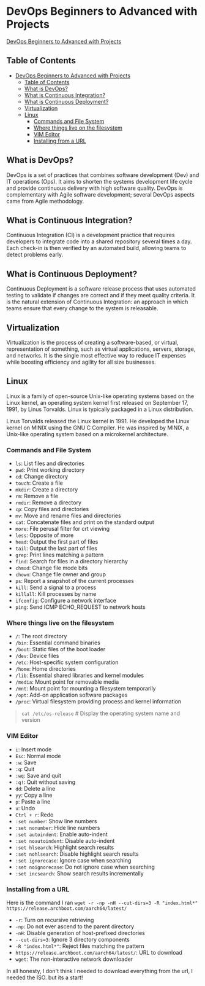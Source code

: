# DevOps Beginners to Advanced with Projects

[DevOps Beginners to Advanced with Projects](https://www.udemy.com/course/decodingdevops/)

## Table of Contents

- [DevOps Beginners to Advanced with Projects](#devops-beginners-to-advanced-with-projects)
  - [Table of Contents](#table-of-contents)
  - [What is DevOps?](#what-is-devops)
  - [What is Continuous Integration?](#what-is-continuous-integration)
  - [What is Continuous Deployment?](#what-is-continuous-deployment)
  - [Virtualization](#virtualization)
  - [Linux](#linux)
    - [Commands and File System](#commands-and-file-system)
    - [Where things live on the filesystem](#where-things-live-on-the-filesystem)
    - [VIM Editor](#vim-editor)
    - [Installing from a URL](#installing-from-a-url)

## What is DevOps?

DevOps is a set of practices that combines software development (Dev) and IT operations (Ops). It aims to shorten the systems development life cycle and provide continuous delivery with high software quality. DevOps is complementary with Agile software development; several DevOps aspects came from Agile methodology.

## What is Continuous Integration?

Continuous Integration (CI) is a development practice that requires developers to integrate code into a shared repository several times a day. Each check-in is then verified by an automated build, allowing teams to detect problems early.

## What is Continuous Deployment?

Continuous Deployment is a software release process that uses automated testing to validate if changes are correct and if they meet quality criteria. It is the natural extension of Continuous Integration: an approach in which teams ensure that every change to the system is releasable.

## Virtualization

Virtualization is the process of creating a software-based, or virtual, representation of something, such as virtual applications, servers, storage, and networks. It is the single most effective way to reduce IT expenses while boosting efficiency and agility for all size businesses.

## Linux

Linux is a family of open-source Unix-like operating systems based on the Linux kernel, an operating system kernel first released on September 17, 1991, by Linus Torvalds. Linux is typically packaged in a Linux distribution.

Linus Torvalds released the Linux kernel in 1991. He developed the Linux kernel on MINIX using the GNU C Compiler. He was inspired by MINIX, a Unix-like operating system based on a microkernel architecture.

### Commands and File System

- `ls`: List files and directories
- `pwd`: Print working directory
- `cd`: Change directory
- `touch`: Create a file
- `mkdir`: Create a directory
- `rm`: Remove a file
- `rmdir`: Remove a directory
- `cp`: Copy files and directories
- `mv`: Move and rename files and directories
- `cat`: Concatenate files and print on the standard output
- `more`: File perusal filter for crt viewing
- `less`: Opposite of more
- `head`: Output the first part of files
- `tail`: Output the last part of files
- `grep`: Print lines matching a pattern
- `find`: Search for files in a directory hierarchy
- `chmod`: Change file mode bits
- `chown`: Change file owner and group
- `ps`: Report a snapshot of the current processes
- `kill`: Send a signal to a process
- `killall`: Kill processes by name
- `ifconfig`: Configure a network interface
- `ping`: Send ICMP ECHO_REQUEST to network hosts

### Where things live on the filesystem

- `/`: The root directory
- `/bin`: Essential command binaries
- `/boot`: Static files of the boot loader
- `/dev`: Device files
- `/etc`: Host-specific system configuration
- `/home`: Home directories
- `/lib`: Essential shared libraries and kernel modules
- `/media`: Mount point for removable media
- `/mnt`: Mount point for mounting a filesystem temporarily
- `/opt`: Add-on application software packages
- `/proc`: Virtual filesystem providing process and kernel information

> `cat /etc/os-release` # Display the operating system name and version

### VIM Editor

- `i`: Insert mode
- `Esc`: Normal mode
- `:w`: Save
- `:q`: Quit
- `:wq`: Save and quit
- `:q!`: Quit without saving
- `dd`: Delete a line
- `yy`: Copy a line
- `p`: Paste a line
- `u`: Undo
- `Ctrl + r`: Redo
- `:set number`: Show line numbers
- `:set nonumber`: Hide line numbers
- `:set autoindent`: Enable auto-indent
- `:set noautoindent`: Disable auto-indent
- `:set hlsearch`: Highlight search results
- `:set nohlsearch`: Disable highlight search results
- `:set ignorecase`: Ignore case when searching
- `:set noignorecase`: Do not ignore case when searching
- `:set incsearch`: Show search results incrementally

### Installing from a URL

Here is the command I ran `wget -r -np -nH --cut-dirs=3 -R "index.html*" https://release.archboot.com/aarch64/latest/`

- `-r`: Turn on recursive retrieving
- `-np`: Do not ever ascend to the parent directory
- `-nH`: Disable generation of host-prefixed directories
- `--cut-dirs=3`: Ignore 3 directory components
- `-R "index.html*"`: Reject files matching the pattern
- `https://release.archboot.com/aarch64/latest/`: URL to download
- `wget`: The non-interactive network downloader

In all honesty, I don't think I needed to download everything from the url, I needed the ISO. but its a start!
